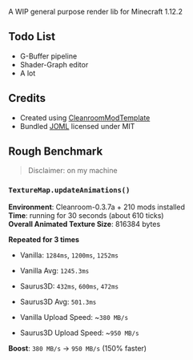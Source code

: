 A WIP general purpose render lib for Minecraft 1.12.2

## Todo List
- G-Buffer pipeline
- Shader-Graph editor
- A lot

## Credits
- Created using [CleanroomModTemplate](https://github.com/CleanroomMC/CleanroomModTemplate/tree/mixin)
- Bundled [JOML](https://github.com/JOML-CI/JOML) licensed under MIT

## Rough Benchmark

> Disclaimer: on my machine

### `TextureMap.updateAnimations()`

**Environment**: Cleanroom-0.3.7a + 210 mods installed<br>
**Time**: running for 30 seconds (about 610 ticks)<br>
**Overall Animated Texture Size**: 816384 bytes<br>

**Repeated for 3 times**

- Vanilla: `1284ms`, `1200ms`, `1252ms`
- Vanilla Avg: `1245.3ms`
- Saurus3D: `432ms`, `600ms`, `472ms`
- Saurus3D Avg: `501.3ms`


- Vanilla Upload Speed: ~`380 MB/s`
- Saurus3D Upload Speed: ~`950 MB/s`

**Boost**: `380 MB/s` -> `950 MB/s` (150% faster)
